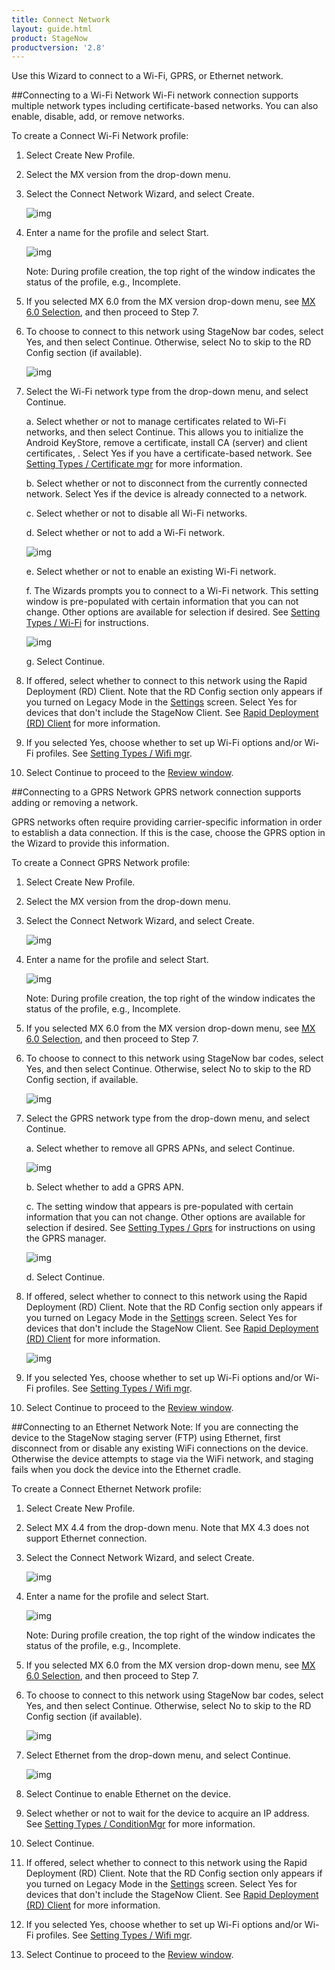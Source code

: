 ```yaml
---
title: Connect Network
layout: guide.html
product: StageNow
productversion: '2.8'
---
```

Use this Wizard to connect to a Wi-Fi, GPRS, or Ethernet network. 

##Connecting to a Wi-Fi Network
Wi-Fi network connection supports multiple network types including certificate-based networks. You can also enable, disable, add, or remove networks. 

To create a Connect Wi-Fi Network profile:

1. Select Create New Profile.

2. Select the MX version from the drop-down menu.

3. Select the Connect Network Wizard, and select Create.

    ![img](../../images/profiles/connectnetwork_name.jpg)

4. Enter a name for the profile and select Start.

    ![img](../../images/profiles/Profile_SNConfig1.jpg)

    Note: During profile creation, the top right of the window indicates the status of the profile, e.g., Incomplete.

5. If you selected MX 6.0 from the MX version drop-down menu, see [MX 6.0 Selection](../../stagingprofiles?MX%206.0%20Selection), and then proceed to Step 7.

6. To choose to connect to this network using StageNow bar codes, select Yes, and then select Continue. Otherwise, select No to skip to the RD Config section (if available).

    ![img](../../images/profiles/Profile_SNConfig2.jpg)

7. Select the Wi-Fi network type from the drop-down menu, and select Continue.

    a. Select whether or not to manage certificates related to Wi-Fi networks, and then select Continue. This allows you to initialize the Android KeyStore, remove a certificate, install CA (server) and client certificates, . Select Yes if you have a certificate-based network. See [Setting Types / Certificate mgr](../../csp/cert) for more information.

    b. Select whether or not to disconnect from the currently connected network. Select Yes if the device is already connected to a network.

    c. Select whether or not to disable all Wi-Fi networks.

    d. Select whether or not to add a Wi-Fi network. 

    ![img](../../images/profiles/connectnetwork_addnetwork.jpg)

    e. Select whether or not to enable an existing Wi-Fi network.

    f. The Wizards prompts you to connect to a Wi-Fi network. This setting window is pre-populated with certain information that you can not change. Other options are available for selection if desired. See [Setting Types / Wi-Fi](../../csp/wifi) for instructions.

    ![img](../../images/profiles/connectnetwork_connectsetting.jpg)

    g. Select Continue.

8. If offered, select whether to connect to this network using the Rapid Deployment (RD) Client. Note that the RD Config section only appears if you turned on Legacy Mode in the [Settings](../../gettingstarted?Settings) screen. Select Yes for  devices that don't include the StageNow Client. See [Rapid Deployment (RD) Client](../../stageclient?Rapid%20Deployment%20Client) for more information.

9. If you selected Yes, choose whether to set up Wi-Fi options and/or Wi-Fi profiles. See [Setting Types / Wifi mgr](../../csp/wifi).

10. Select Continue to proceed to the [Review window](../../stagingprofiles?Review).


##Connecting to a GPRS Network
GPRS network connection supports adding or removing a network.  

GPRS networks often require providing carrier-specific information in order to establish a data connection. If this is the case, choose the GPRS option in the Wizard to provide this information.

To create a Connect GPRS Network profile:

1. Select Create New Profile.

2. Select the MX version from the drop-down menu.

3. Select the Connect Network Wizard, and select Create.

    ![img](../../images/profiles/connectnetwork_name2.jpg)

4. Enter a name for the profile and select Start.

    ![img](../../images/profiles/Profile_SNConfig3.jpg)

    Note: During profile creation, the top right of the window indicates the status of the profile, e.g., Incomplete.

5. If you selected MX 6.0 from the MX version drop-down menu, see [MX 6.0 Selection](../../stagingprofiles?MX%206.0%20Selection), and then proceed to Step 7.

6. To choose to connect to this network using StageNow bar codes, select Yes, and then select Continue. Otherwise, select No to skip to the RD Config section, if available.

    ![img](../../images/profiles/Profile_SNConfig4.jpg)

7. Select the GPRS network type from the drop-down menu, and select Continue.

    a. Select whether to remove all GPRS APNs, and select Continue.

    ![img](../../images/profiles/connectnetwork_GPRSremoveAPNs.jpg)

    b. Select whether to add a GPRS APN.

    c. The setting window that appears is pre-populated with certain information that you can not change. Other options are available for selection if desired. See [Setting Types / Gprs](../../csp/gprs) for instructions on using the GPRS manager.

    ![img](../../images/profiles/connectnetwork_gprssetting.jpg)

    d. Select Continue.

8. If offered, select whether to connect to this network using the Rapid Deployment (RD) Client. Note that the RD Config section only appears if you turned on Legacy Mode in the [Settings](../../gettingstarted?Settings) screen. Select Yes for  devices that don't include the StageNow Client. See [Rapid Deployment (RD) Client](../../stageclient?Rapid%20Deployment%20Client) for more information.

    ![img](../../images/profiles/connectnetwork_RD2.jpg)

9. If you selected Yes, choose whether to set up Wi-Fi options and/or Wi-Fi profiles. See [Setting Types / Wifi mgr](../../csp/wifi).

10. Select Continue to proceed to the [Review window](../../stagingprofiles?Review).


##Connecting to an Ethernet Network
Note: If you are connecting the device to the StageNow staging server (FTP) using Ethernet, first disconnect from or disable any existing WiFi connections on the device. Otherwise the device attempts to stage via the WiFi network, and staging fails when you dock the device into the Ethernet cradle.

To create a Connect Ethernet Network profile:

1. Select Create New Profile.

2. Select MX 4.4 from the drop-down menu. Note that MX 4.3 does not support Ethernet connection.

3. Select the Connect Network Wizard, and select Create.

    ![img](../../images/profiles/connectnetwork_ethernet_name.jpg)

4. Enter a name for the profile and select Start.

    ![img](../../images/profiles/connectnetwork_ethernet_SN.jpg)

    Note: During profile creation, the top right of the window indicates the status of the profile, e.g., Incomplete.

5. If you selected MX 6.0 from the MX version drop-down menu, see [MX 6.0 Selection](../../stagingprofiles?MX%206.0%20Selection), and then proceed to Step 7.

6. To choose to connect to this network using StageNow bar codes, select Yes, and then select Continue. Otherwise, select No to skip to the RD Config section (if available).

    ![img](../../images/profiles/connectnetwork_ethernet_selectethernet.jpg)

7. Select Ethernet from the drop-down menu, and select Continue.

    ![img](../../images/profiles/connectnetwork_ethernet_enabling.jpg)

8. Select Continue to enable Ethernet on the device.

9. Select whether or not to wait for the device to acquire an IP address. See [Setting Types / ConditionMgr](../../csp/condition) for more information.

10. Select Continue.

11. If offered, select whether to connect to this network using the Rapid Deployment (RD) Client. Note that the RD Config section only appears if you turned on Legacy Mode in the [Settings](../../gettingstarted?Settings) screen. Select Yes for  devices that don't include the StageNow Client. See [Rapid Deployment (RD) Client](../../stageclient?Rapid%20Deployment%20Client) for more information.

12. If you selected Yes, choose whether to set up Wi-Fi options and/or Wi-Fi profiles. See [Setting Types / Wifi mgr](../../csp/wifi).

13. Select Continue to proceed to the [Review window](../../stagingprofiles?Review).
